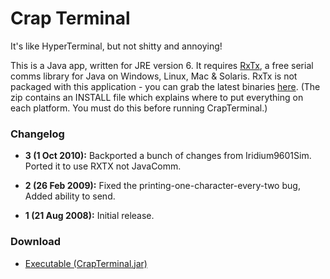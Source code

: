 Crap Terminal
=============

It's like HyperTerminal, but not shitty and annoying!

This is a Java app, written for JRE version 6.  It requires [RxTx](http://rxtx.qbang.org/wiki/index.php/Main_Page), a free serial comms library for Java on Windows, Linux, Mac & Solaris.  RxTx is not packaged with this application - you can grab the latest binaries [here](http://rxtx.qbang.org/wiki/index.php/Download).  (The zip contains an INSTALL file which explains where to put everything on each platform.  You must do this before running CrapTerminal.) 

### Changelog

  * **3 (1 Oct 2010):** Backported a bunch of changes from Iridium9601Sim.  Ported it to use RXTX not JavaComm.


  * **2 (26 Feb 2009):** Fixed the printing-one-character-every-two bug, Added ability to send.


  * **1 (21 Aug 2008):** Initial release.


### Download

  * [Executable (CrapTerminal.jar)](https://github.com/ianrenton/CrapTerminal/files/702908/CrapTerminal.zip)
